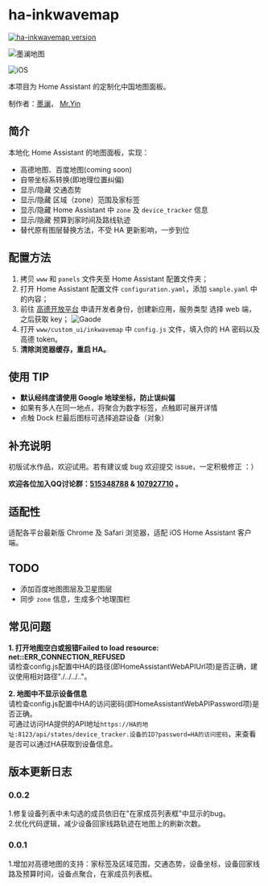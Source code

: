 # ha-inkwavemap
[![ha-inkwavemap version](https://img.shields.io/badge/ha--inkwavemap-0.0.2-blue.svg)](https://github.com/cxlwill/ha-inkwavemap)
   
![墨澜地图](https://raw.githubusercontent.com/cxlwill/ha-inkwavemap/master/media/screenshot.jpg)

![iOS](https://raw.githubusercontent.com/cxlwill/ha-inkwavemap/master/media/ios.jpg)

本项目为 Home Assistant 的定制化中国地图面板。

制作者：[墨澜](https://github.com/cxlwill)， [Mr.Yin](https://github.com/YinHangCode)


## 简介
本地化 Home Assistant 的地图面板，实现：

- 高德地图、百度地图(coming soon)
- 自带坐标系转换(即地理位置纠偏)
- 显示/隐藏 交通态势
- 显示/隐藏 区域（zone）范围及家标签
- 显示/隐藏 Home Assistant 中 `zone` 及 `device_tracker` 信息
- 显示/隐藏 预算到家时间及路线轨迹 
- 替代原有图层替换方法，不受 HA 更新影响，一步到位

## 配置方法
1. 拷贝 `www` 和 `panels` 文件夹至 Home Assistant 配置文件夹；
2. 打开 Home Assistant 配置文件 `configuration.yaml`，添加 `sample.yaml` 中的内容；
3. 前往 [高德开放平台](http://lbs.amap.com/) 申请开发者身份，创建新应用，服务类型 选择 web 端，之后获取 key；
![Gaode](https://raw.githubusercontent.com/cxlwill/ha-inkwavemap/master/media/gaode.jpg)
4. 打开 `www/custom_ui/inkwavemap` 中 `config.js` 文件，填入你的 HA 密码以及高德 token。
5. **清除浏览器缓存，重启 HA。**

## 使用 TIP

- **默认经纬度请使用 Google 地球坐标，防止误纠偏**
- 如果有多人在同一地点，将聚合为数字标签，点触即可展开详情
- 点触 Dock 栏最后图标可选择追踪设备（对象）
 
## 补充说明
初版试水作品，欢迎试用。若有建议或 bug 欢迎提交 issue，一定积极修正 ：）

**欢迎各位加入QQ讨论群：[515348788](https://jq.qq.com/?_wv=1027&k=5ZGk07E) & [107927710](https://shang.qq.com/wpa/qunwpa?idkey=8b9566598f40dd68412065ada24184ef72c6bddaa11525ca26c4e1536a8f2a3d) 。**

## 适配性
适配各平台最新版 Chrome 及 Safari 浏览器，适配 iOS Home Assistant 客户端。

## TODO
- 添加百度地图图层及卫星图层
- 同步 `zone` 信息，生成多个地理围栏

## 常见问题
**1. 打开地图空白或报错Failed to load resource: net::ERR_CONNECTION_REFUSED**   
请检查config.js配置中HA的路径(即HomeAssistantWebAPIUrl项)是否正确，建议使用相对路径"./../../.."。   
   
**2. 地图中不显示设备信息**   
请检查config.js配置中HA的访问密码(即HomeAssistantWebAPIPassword项)是否正确。   
可通过访问HA提供的API地址`https://HA的地址:8123/api/states/device_tracker.设备的ID?password=HA的访问密码`，来查看是否可以通过HA获取到设备信息。

## 版本更新日志
### 0.0.2
1.修复设备列表中未勾选的成员依旧在"在家成员列表框"中显示的bug。   
2.优化代码逻辑，减少设备回家线路轨迹在地图上的刷新次数。   
### 0.0.1
1.增加对高德地图的支持：家标签及区域范围，交通态势，设备坐标，设备回家线路及预算时间，设备点聚合，在家成员列表框。   


